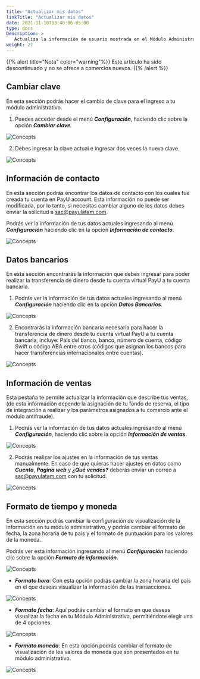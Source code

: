 ```yaml
---
title: "Actualizar mis datos"
linkTitle: "Actualizar mis datos"
date: 2021-11-18T13:40:06-05:00
type: docs
Description: >
   Actualiza la información de usuario mostrada en el Módulo Administrativo.
weight: 27
---
```


{{% alert title="Nota" color="warning"%}}
Este artículo ha sido descontinuado y no se ofrece a comercios nuevos.
{{% /alert %}}

## Cambiar clave
En esta sección podrás hacer el cambio de clave para el ingreso a tu módulo administrativo.

1. Puedes acceder desde el menú _**Configuración**_, haciendo clic sobre la opción _**Cambiar clave**_.

![Concepts](https://raw.githubusercontent.com/developers-payu-latam/developers-payu-latam.github.io/master/images/soluciones-adicionales/clave1-es.jpg)

2. Debes ingresar la clave actual e ingresar dos veces la nueva clave.

![Concepts](https://raw.githubusercontent.com/developers-payu-latam/developers-payu-latam.github.io/master/images/soluciones-adicionales/clave2-es.jpg)
 
## Información de contacto
En esta sección podrás encontrar los datos de contacto con los cuales fue creada tu cuenta en PayU account. Esta información no puede ser modificada, por lo tanto, si necesitas cambiar alguno de los datos debes enviar la solicitud a sac@payulatam.com.

Podrás ver la información de tus datos actuales ingresando al menú _**Configuración**_ haciendo clic en la opción _**Información de contacto**_.

![Concepts](https://raw.githubusercontent.com/developers-payu-latam/developers-payu-latam.github.io/master/images/soluciones-adicionales/contacto1-es.jpg)
 
## Datos bancarios
En esta sección encontrarás la información que debes ingresar para poder realizar la transferencia de dinero desde tu cuenta virtual PayU a tu cuenta bancaria.

1. Podrás ver la información de tus datos actuales ingresando al menú _**Configuración**_ haciendo clic en la opción _**Datos Bancarios**_.

![Concepts](https://raw.githubusercontent.com/developers-payu-latam/developers-payu-latam.github.io/master/images/soluciones-adicionales/bancarios1-es.jpg)

2. Encontrarás la información bancaria necesaria para hacer la transferencia de dinero desde tu cuenta virtual PayU a tu cuenta bancaria, incluye: País del banco, banco, número de cuenta, código Swift o código ABA entre otros (códigos que asignan los bancos para hacer transferencias internacionales entre cuentas).

![Concepts](https://raw.githubusercontent.com/developers-payu-latam/developers-payu-latam.github.io/master/images/soluciones-adicionales/bancarios2-es.jpg)
 
## Información de ventas
Esta pestaña te permite actualizar la información que describe tus ventas, (de esta información depende la asignación de tu fondo de reserva, el tipo de integración a realizar y los parámetros asignados a tu comercio ante el módulo antifraude).

1. Podrás ver la información de tus datos actuales ingresando al menú _**Configuración**_, haciendo clic sobre la opción _**Información de ventas**_.

![Concepts](https://raw.githubusercontent.com/developers-payu-latam/developers-payu-latam.github.io/master/images/soluciones-adicionales/ventas1-es.jpg)

2. Podrás realizar los ajustes en la información de tus ventas manualmente. En caso de que quieras hacer ajustes en datos como _**Cuenta**_, _**Pagina web**_ y _**¿Qué vendes?**_ deberás enviar un correo a sac@payulatam.com con tu solicitud.

![Concepts](https://raw.githubusercontent.com/developers-payu-latam/developers-payu-latam.github.io/master/images/soluciones-adicionales/ventas2-es.jpg)
  
## Formato de tiempo y moneda
En esta sección podrás cambiar la configuración de visualización de la información en tu módulo administrativo, y podrás cambiar el formato de fecha, la zona horaria de tu país y el formato de puntuación para los valores de la moneda.

Podrás ver esta información ingresando al menú _**Configuración**_ haciendo clic sobre la opción _**Formato de información**_.

![Concepts](https://raw.githubusercontent.com/developers-payu-latam/developers-payu-latam.github.io/master/images/soluciones-adicionales/formato1-es.jpg)

* _**Formato hora**_: Con esta opción podrás cambiar la zona horaria del país en el que deseas visualizar la información de las transacciones.

![Concepts](https://raw.githubusercontent.com/developers-payu-latam/developers-payu-latam.github.io/master/images/soluciones-adicionales/formato2-es.jpg)

* _**Formato fecha**_: Aquí podrás cambiar el formato en que deseas visualizar la fecha en tu Módulo Administrativo, permitiéndote elegir una de 4 opciones.

![Concepts](https://raw.githubusercontent.com/developers-payu-latam/developers-payu-latam.github.io/master/images/soluciones-adicionales/formato3-es.jpg)

* _**Formato moneda**_: En esta opción podrás cambiar el formato de visualización de los valores de moneda que son presentados en tu módulo administrativo.

![Concepts](https://raw.githubusercontent.com/developers-payu-latam/developers-payu-latam.github.io/master/images/soluciones-adicionales/formato4-es.jpg)